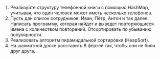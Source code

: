 1. Реализуйте структуру телефонной книги с помощью HashMap, учитывая, что один человек может иметь несколько телефонов.
2. Пусть дан список сотрудников: Иван, Пётр, Антон и так далее. Написать программу, которая найдет и выведет повторяющиеся имена с
количеством повторений. Отсортировать по убыванию популярности.
3. Реализовать алгоритм пирамидальной сортировки (HeapSort).
4. На шахматной доске расставить 8 ферзей так, чтобы они не били друг друга.